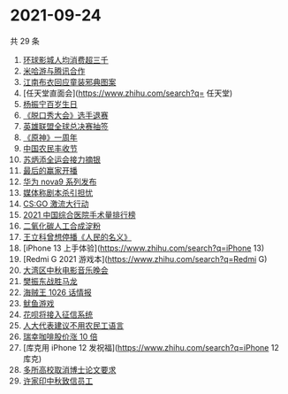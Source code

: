 # 2021-09-24

共 29 条

<!-- BEGIN ZHIHUSEARCH -->
<!-- 最后更新时间 Fri Sep 24 2021 17:10:25 GMT+0800 (China Standard Time) -->
1. [环球影城人均消费超三千 ](https://www.zhihu.com/search?q=环球影城)
1. [米哈游与腾讯合作](https://www.zhihu.com/search?q=米哈游)
1. [江南布衣回应童装邪典图案](https://www.zhihu.com/search?q=江南布衣)
1. [任天堂直面会](https://www.zhihu.com/search?q= 任天堂)
1. [杨振宁百岁生日](https://www.zhihu.com/search?q=杨振宁)
1. [《脱口秀大会》选手退赛](https://www.zhihu.com/search?q=脱口秀大会)
1. [英雄联盟全球总决赛抽签](https://www.zhihu.com/search?q=s11)
1. [《原神》一周年](https://www.zhihu.com/search?q=原神)
1. [中国农民丰收节](https://www.zhihu.com/search?q=中国农民丰收节)
1. [苏炳添全运会接力摘银](https://www.zhihu.com/search?q=苏炳添)
1. [最后的赢家开播](https://www.zhihu.com/search?q=最后的赢家)
1. [华为 nova9 系列发布](https://www.zhihu.com/search?q=华为nova9)
1. [媒体称剧本杀引担忧](https://www.zhihu.com/search?q=剧本杀)
1. [CS:GO 激流大行动](https://www.zhihu.com/search?q=激流大行动)
1. [2021 中国综合医院手术量排行榜](https://www.zhihu.com/search?q=综合医院)
1. [二氧化碳人工合成淀粉](https://www.zhihu.com/search?q=淀粉)
1. [王立科曾想停播《人民的名义》](https://www.zhihu.com/search?q=王立科)
1. [iPhone 13 上手体验](https://www.zhihu.com/search?q=iPhone 13)
1. [Redmi G 2021 游戏本](https://www.zhihu.com/search?q=Redmi G)
1. [大湾区中秋电影音乐晚会](https://www.zhihu.com/search?q=中秋晚会)
1. [樊振东战胜马龙](https://www.zhihu.com/search?q=樊振东)
1. [海贼王 1026 话情报](https://www.zhihu.com/search?q=海贼王)
1. [鱿鱼游戏](https://www.zhihu.com/search?q=鱿鱼游戏)
1. [花呗将接入征信系统](https://www.zhihu.com/search?q=花呗)
1. [人大代表建议不用农民工语言](https://www.zhihu.com/search?q=农民工语言)
1. [瑞幸咖啡股价涨 10 倍](https://www.zhihu.com/search?q=瑞幸)
1. [库克用 iPhone 12 发祝福](https://www.zhihu.com/search?q=iPhone 12 库克)
1. [多所高校取消博士论文要求](https://www.zhihu.com/search?q=博士论文)
1. [许家印中秋致信员工](https://www.zhihu.com/search?q=许家印致信)
<!-- END ZHIHUSEARCH -->

